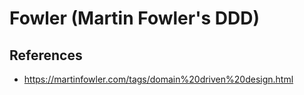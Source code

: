 # Fowler (Martin Fowler's DDD)

## References

* https://martinfowler.com/tags/domain%20driven%20design.html

